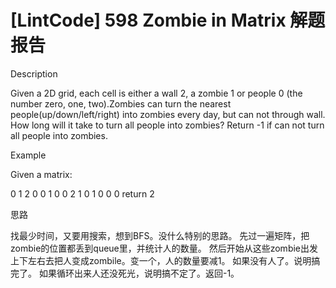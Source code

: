 # [LintCode] 598 Zombie in Matrix 解题报告

Description

Given a 2D grid, each cell is either a wall 2, a zombie 1 or people 0 (the number zero, one, two).Zombies can turn the nearest people(up/down/left/right) into zombies every day, but can not through wall. How long will it take to turn all people into zombies? Return -1 if can not turn all people into zombies.


Example

Given a matrix:

0 1 2 0 0
1 0 0 2 1
0 1 0 0 0
return 2


思路

找最少时间，又要用搜索，想到BFS。没什么特别的思路。
先过一遍矩阵，把zombie的位置都丢到queue里，并统计人的数量。
然后开始从这些zombie出发上下左右去把人变成zombile。变一个，人的数量要减1。
如果没有人了。说明搞完了。
如果循环出来人还没死光，说明搞不定了。返回-1。
